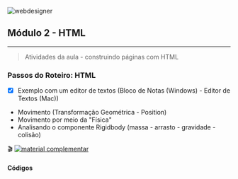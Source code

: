 ![webdesigner](https://user-images.githubusercontent.com/81576640/220621669-df2f00d1-7b0e-4863-98ab-941083c2caa9.png)


## Módulo 2 - HTML
---

> Atividades da aula - construindo páginas com HTML

### Passos do Roteiro: HTML
- [x] Exemplo com um editor de textos (Bloco de Notas (Windows) - Editor de Textos (Mac))
 - Movimento (Transformação Geométrica - Position)
 - Movimento por meio da "Física"
  - Analisando o componente Rigidbody (massa - arrasto - gravidade - colisão)


🎬
[![material complementar](https://github.com/marcoswagner-commits/projetos_cg/blob/aa3f6a6ace359cfac3b5b9f9758fb9c642fe950b/Capa_Aula_Unity3D.png)](https://www.youtube.com/watch?v=i_1jef-1pgQ)
 
#### Códigos
 ```

 ```








